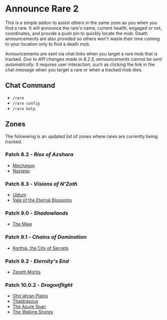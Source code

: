 # Announce Rare 2

This is a simple addon to assist others in the same zone as you when you find a rare. It will announce the rare's name, current health, engaged or not, coordinates, and provide a push pin to quickly locate the mob. Death announcements are also provided so others won't waste their time coming to your location only to find a death mob.

Announcements are sent via chat links when you target a rare mob that is tracked. _Due to API changes made in 8.2.5, announcements cannot be sent automatically._ It requires user interaction, such as clicking the link in the chat message when you target a rare or when a tracked mob dies.

## Chat Command

* `/rare`
* `/rare config`
* `/rare help`

## Zones

The folowwing is an updated list of zones where rares are currently being tracked.

### Patch 8.2 - _Rise of Azshara_

* [Mechagon](https:_www.wowhead.com/mechagon)
* [Nazjatar](https:_www.wowhead.com/nazjatar)

### Patch 8.3 - _Visions of N'Zoth_

* [Uldum](https:_www.wowhead.com/uldum)
* [Vale of the Eternal Blossoms](https:_www.wowhead.com/vale-of-eternal-blossoms)

### Patch 9.0 - _Shadowlands_

* [The Maw](https:_www.wowhead.com/the-maw)

### Patch 9.1 - _Chains of Domination_

* [Korthia, the City of Secrets](https:_www.wowhead.com/zone=13570/korthia)

### Patch 9.2 - _Eternity's End_

* [Zereth Mortis](https://www.wowhead.com/zereth-mortis)

### Patch 10.0.2 - _Dragonflight_

* [Ohn'ahran Plains](https://www.wowhead.com/zone=13645/ohnahran-plains)
* [Thaldraszus](https://www.wowhead.com/zone=13647/thaldraszus)
* [The Azure Span](https://www.wowhead.com/zone=13646/the-azure-span)
* [The Waking Shores](https://www.wowhead.com/zone=13644/the-waking-shores)